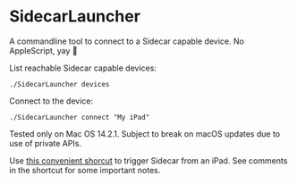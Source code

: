 # SidecarLauncher
A commandline tool to connect to a Sidecar capable device. No AppleScript, yay 🥳

List reachable Sidecar capable devices:

`./SidecarLauncher devices`

Connect to the device:

`./SidecarLauncher connect "My iPad"`

Tested only on Mac OS 14.2.1. Subject to break on macOS updates due to use of private APIs.

Use [this convenient shorcut](https://github.com/Ocasio-J/SidecarLauncher/raw/main/Sidecar%20Launcher.shortcut) to trigger Sidecar from an iPad.
See comments in the shortcut for some important notes.
